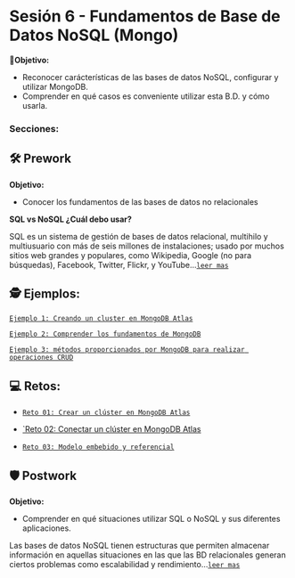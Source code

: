 # Sesión 6 - Fundamentos de Base de Datos NoSQL (Mongo)

🎯**Objetivo:**

- Reconocer carácterísticas de las bases de datos NoSQL, configurar y utilizar MongoDB.
- Comprender en qué casos es conveniente utilizar esta B.D. y cómo usarla. 

### Secciones:

## 🛠 Prework

**Objetivo:**

- Conocer los fundamentos de las bases de datos no relacionales

**SQL vs NoSQL ¿Cuál debo usar?**

SQL es un sistema de gestión de bases de datos relacional, multihilo y multiusuario con más de seis millones de instalaciones; usado por muchos sitios web grandes y populares, como Wikipedia, Google (no para búsquedas), Facebook, Twitter, Flickr, y YouTube...[`leer mas`](Prework/#prework)

## 🕵 Ejemplos:

[`Ejemplo 1: Creando un cluster en MongoDB Atlas`](Ejemplo-01/#ejercicio-1)

[`Ejemplo 2: Comprender los fundamentos de MongoDB`](Ejemplo-02/#ejemplo-2)

[`Ejemplo 3: métodos proporcionados por MongoDB para realizar operaciones CRUD`](Ejemplo-03/#ejemplo-3)

## 💻 Retos:

- [`Reto 01: Crear un clúster en MongoDB Atlas`](Reto-01/#reto-1)

- [`Reto 02: Conectar un clúster en MongoDB Atlas](Reto-02/#reto-2)

- [`Reto 03: Modelo embebido y referencial`](Reto-03/#reto-3)

## 🛡 Postwork

**Objetivo:**

- Comprender en qué situaciones utilizar SQL o NoSQL y sus diferentes aplicaciones.

Las bases de datos NoSQL tienen estructuras que permiten almacenar información en aquellas situaciones en las que las BD relacionales generan ciertos problemas como escalabilidad y rendimiento...[`leer mas`](Postwork/#postwork)
